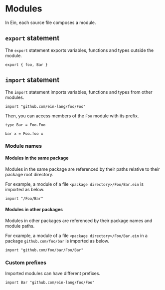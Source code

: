 # Modules

In Ein, each source file composes a module.

## `export` statement

The `export` statement exports variables, functions and types outside the module.

```
export { foo, Bar }
```

## `import` statement

The `import` statement imports variables, functions and types from other modules.

```
import "github.com/ein-lang/foo/Foo"
```

Then, you can access members of the `Foo` module with its prefix.

```
type Bar = Foo.Foo

bar x = Foo.foo x
```

### Module names

#### Modules in the same package

Modules in the same package are referenced by their paths relative to their package root directory.

For example, a module of a file `<package directory>/Foo/Bar.ein` is imported as below.

```
import "/Foo/Bar"
```

#### Modules in other packages

Modules in other packages are referenced by their package names and module paths.

For example, a module of a file `<package directory>/Foo/Bar.ein` in a package `github.com/foo/bar` is imported as below.

```
import "github.com/foo/bar/Foo/Bar"
```

### Custom prefixes

Imported modules can have different prefixes.

```
import Bar "github.com/ein-lang/foo/Foo"
```
